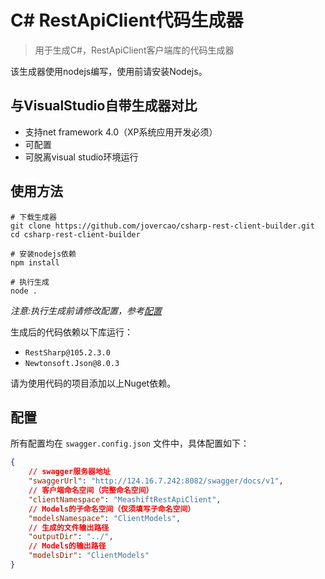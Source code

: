 # C# RestApiClient代码生成器

> 用于生成C#，RestApiClient客户端库的代码生成器

该生成器使用nodejs编写，使用前请安装Nodejs。

## 与VisualStudio自带生成器对比

- 支持net framework 4.0（XP系统应用开发必须）
- 可配置
- 可脱离visual studio环境运行

## 使用方法

```shell
# 下载生成器
git clone https://github.com/jovercao/csharp-rest-client-builder.git
cd csharp-rest-client-builder

# 安装nodejs依赖
npm install

# 执行生成
node .
```

*注意:执行生成前请修改配置，参考[配置](##配置)*

生成后的代码依赖以下库运行：

- `RestSharp@105.2.3.0`
- `Newtonsoft.Json@8.0.3`

请为使用代码的项目添加以上Nuget依赖。

## 配置
所有配置均在 `swagger.config.json` 文件中，具体配置如下：

```json
{
    // swagger服务器地址
    "swaggerUrl": "http://124.16.7.242:8082/swagger/docs/v1",
    // 客户端命名空间（完整命名空间）
    "clientNamespace": "MeashiftRestApiClient",
    // Models的子命名空间（仅须填写子命名空间）
    "modelsNamespace": "ClientModels",
    // 生成的文件输出路径
    "outputDir": "../",
    // Models的输出路径
    "modelsDir": "ClientModels"
}
```
